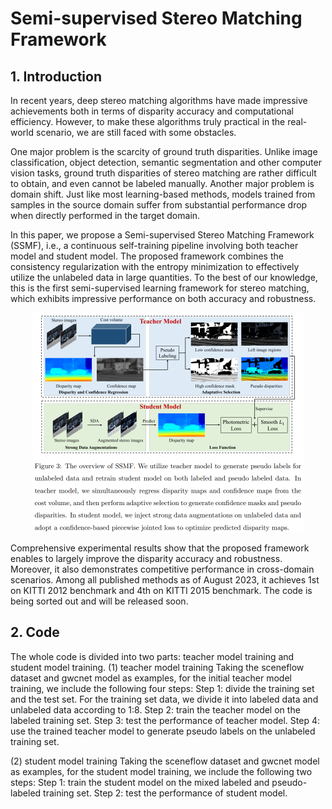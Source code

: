 # Semi-supervised Stereo Matching Framework

## 1. Introduction
In recent years, deep stereo matching algorithms have made impressive achievements both in terms of disparity accuracy and computational efficiency. However, to make these algorithms truly practical in the real-world scenario, we are still faced with some obstacles. 

One major problem is the scarcity of ground truth disparities. Unlike image classification, object detection, semantic segmentation and other computer vision tasks, ground truth disparities of stereo matching are rather difficult to obtain, and even cannot be labeled manually. Another major problem is domain shift. Just like most learning-based methods, models trained from samples in the source domain suffer from substantial performance drop when directly performed in the target domain. 

In this paper, we propose a Semi-supervised Stereo Matching Framework (SSMF), i.e., a continuous self-training pipeline involving both teacher model and student model. The proposed framework combines the consistency regularization with the entropy minimization to effectively utilize the unlabeled data in large quantities. To the best of our knowledge, this is the first semi-supervised learning framework for stereo matching, which exhibits impressive performance on both accuracy and robustness.

<div align=center>
<img src="https://github.com/Twil-7/semi-supervised-stereo-matching/blob/main/pipeline.png" width="434" height="351" alt="pipeline"/><br/>
</div>

Comprehensive experimental results show that the proposed framework enables to largely improve the disparity accuracy and robustness. Moreover, it also demonstrates competitive performance in cross-domain scenarios. Among all published methods as of August 2023, it achieves 1st on KITTI 2012 benchmark and 4th on KITTI 2015 benchmark. The code is being sorted out and will be released soon.

## 2. Code
The whole code is divided into two parts: teacher model training and student model training. 
(1) teacher model training
Taking the sceneflow dataset and gwcnet model as examples, for the initial teacher model training, we include the following four steps:
Step 1: divide the training set and the test set. For the training set data, we divide it into labeled data and unlabeled data according to 1:8.
Step 2: train the teacher model on the labeled training set.
Step 3: test the performance of teacher model.
Step 4: use the trained teacher model to generate pseudo labels on the unlabeled training set.

(2) student model training
Taking the sceneflow dataset and gwcnet model as examples, for the student model training, we include the following two steps:
Step 1: train the student model on the mixed labeled and pseudo-labeled training set.
Step 2: test the performance of student model.
